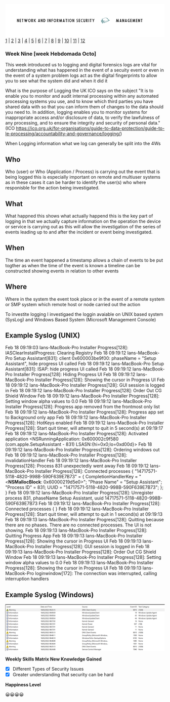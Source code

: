 ![Logo](Images/PCOM7E.png)
[1](/MyPortfolio/PCOM7E/Unit01.html) | [2](/MyPortfolio/PCOM7E/Unit02.html) | [3](/MyPortfolio/PCOM7E/Unit03.html) | [4](/MyPortfolio/PCOM7E/Unit04.html) | [5](/MyPortfolio/PCOM7E/Unit05.html) | [6](/MyPortfolio/PCOM7E/Unit06.html) | [7](/MyPortfolio/PCOM7E/Unit07.html) | [8](/MyPortfolio/PCOM7E/Unit08.html) | [9](/MyPortfolio/PCOM7E/Unit09.html) | [10](/MyPortfolio/PCOM7E/Unit10.html) | [11](/MyPortfolio/PCOM7E/Unit11.html) | [12](/MyPortfolio/PCOM7E/Unit12.html)
### Week Nine [week Hebdomada Octo]

This week introduced us to logging and digital forensics logs are vital for understanding what has happened in the event of a secuity event or even in the event of a system problem logs act as the digital fingerprints to allow you to see what the system did and when it did it

What is the purpose of Logging the UK ICO says on the subject "It is to enable you to monitor and audit internal processing within any automated processing systems you use, and to know which third parties you have shared data with so that you can inform them of changes to the data should you need to. In addition, logging enables you to monitor systems for inappropriate access and/or disclosure of data, to verify the lawfulness of any processing, and to ensure the integrity and security of personal data." (ICO https://ico.org.uk/for-organisations/guide-to-data-protection/guide-to-le-processing/accountability-and-governance/logging/)

When Logging information what we log can generally be split into the 4Ws 

## Who ##
Who (user) or Who (Application / Process) is carrying out the event that is being logged this is especially important on remote and multiuser systems as in these cases it can be harder to identify the user(s) who where responisble for the action being investigated.

## What ##
What happned this shows what actually happend this is the key part of logging in that we actually capture information on the operation the device or service is carrying out as this will allow the investigation of the series of events leading up to and after the incident or event being investigated.

## When ##
The time an event happened a timestamp allows a chain of events to be put togther as when the time of the event is known a timeline can be constructed showing events in relation to other events

## Where ##
Where in the system the event took place or in the event of a remote system or SMP system which remote host or node carried out the action

To investite logging I investigaed the loggin avaiable on UNIX based system (SysLog) and Windows Based System (Microsoft Management Console)

## Example Syslog (UNIX) ##

Feb 18 09:19:03 Ians-MacBook-Pro Installer Progress[128]: IASClearInstallProgress: Clearing Registry Feb 18 09:19:12 Ians-MacBook-Pro Setup Assistant[831]: client 0x600003be9f00: phaseName = "Setup Assistant", hide progress UI called Feb 18 09:19:12 Ians-MacBook-Pro Setup Assistant[831]: ISAP: hide progress UI called Feb 18 09:19:12 Ians-MacBook-Pro Installer Progress[128]: Hiding Progress UI Feb 18 09:19:12 Ians-MacBook-Pro Installer Progress[128]: Showing the cursor in Progress UI Feb 18 09:19:12 Ians-MacBook-Pro Installer Progress[128]: GUI session is logged in Feb 18 09:19:12 Ians-MacBook-Pro Installer Progress[128]: Order Out CG Shield Window Feb 18 09:19:12 Ians-MacBook-Pro Installer Progress[128]: Setting window alpha values to 0.0 Feb 18 09:19:12 Ians-MacBook-Pro Installer Progress[128]: Progress app removed from the frontmost only list Feb 18 09:19:12 Ians-MacBook-Pro Installer Progress[128]: Progress app set to Background only app Feb 18 09:19:12 Ians-MacBook-Pro Installer Progress[128]: HotKeys enabled Feb 18 09:19:12 Ians-MacBook-Pro Installer Progress[128]: Start quit timer, will attempt to quit in 5 second(s) at 09:19:17 Feb 18 09:19:12 Ians-MacBook-Pro Installer Progress[128]: Activated application <NSRunningApplication: 0x600002c9f580 (com.apple.SetupAssistant - 831) LSASN:{hi=0x0;lo=0xd00d}> Feb 18 09:19:12 Ians-MacBook-Pro Installer Progress[128]: Ordering windows out Feb 18 09:19:12 Ians-MacBook-Pro Installer Progress[128]: invalidationHandler Feb 18 09:19:12 Ians-MacBook-Pro Installer Progress[128]: Process 831 unexpectedly went away Feb 18 09:19:12 Ians-MacBook-Pro Installer Progress[128]: Connected processes {
	    "14717571-5118-4820-998B-590F639E7B73" =     {
	        CompletionHandlerKey = "<__NSMallocBlock__: 0x60000219d5e0>";
	        "Phase Name" = "Setup Assistant";
	        "Process ID" = 831;
	        UUID = "14717571-5118-4820-998B-590F639E7B73";
	    };
	}
Feb 18 09:19:12 Ians-MacBook-Pro Installer Progress[128]: Unregister process 831, phaseName Setup Assistant, uuid 14717571-5118-4820-998B-590F639E7B73
Feb 18 09:19:12 Ians-MacBook-Pro Installer Progress[128]: Connected processes {
	}
Feb 18 09:19:12 Ians-MacBook-Pro Installer Progress[128]: Start quit timer, will attempt to quit in 1 second(s) at 09:19:13 Feb 18 09:19:13 Ians-MacBook-Pro Installer Progress[128]: Quitting because there are no phases. There are no connected processes. The UI is not showing.
Feb 18 09:19:13 Ians-MacBook-Pro Installer Progress[128]: Quitting Progress App Feb 18 09:19:13 Ians-MacBook-Pro Installer Progress[128]: Showing the cursor in Progress UI Feb 18 09:19:13 Ians-MacBook-Pro Installer Progress[128]: GUI session is logged in Feb 18 09:19:13 Ians-MacBook-Pro Installer Progress[128]: Order Out CG Shield Window Feb 18 09:19:13 Ians-MacBook-Pro Installer Progress[128]: Setting window alpha values to 0.0 Feb 18 09:19:13 Ians-MacBook-Pro Installer Progress[128]: Showing the cursor in Progress UI Feb 18 09:19:13 Ians-MacBook-Pro loginwindow[172]: The connection was interrupted, calling interruption handlers

## Example Syslog (Windows) ##

![Logo](Images/MMC.PNG)

**Weekly Skills Matrix New Knowledge Gained**

- [x] Different Types of Security Issues
- [X] Greater understanding that security can be hard

**Happiness Level**

😀😀😀😀
